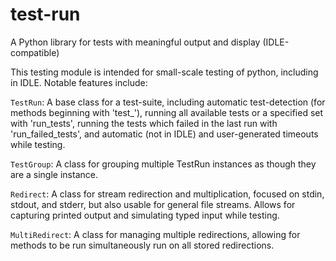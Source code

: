 # test-run
A Python library for tests with meaningful output and display (IDLE-compatible)

This testing module is intended for small-scale testing of python, including
    in IDLE. Notable features include:

`TestRun`: 
  A base class for a test-suite, including automatic test-detection 
  (for methods beginning with 'test_'), running all available tests or a 
  specified set with 'run_tests', running the tests which failed in the last 
  run with 'run_failed_tests', and automatic (not in IDLE) and user-generated 
  timeouts while testing.

`TestGroup`: 
  A class for grouping multiple TestRun instances as though they are a single 
  instance.

`Redirect`: 
  A class for stream redirection and multiplication, focused on stdin, stdout, 
  and stderr, but also usable for general file streams. Allows for capturing 
  printed output and simulating typed input while testing.

`MultiRedirect`: 
  A class for managing multiple redirections, allowing for methods to be run 
  simultaneously run on all stored redirections.
